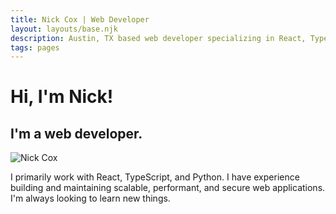 ```yaml
---
title: Nick Cox | Web Developer
layout: layouts/base.njk
description: Austin, TX based web developer specializing in React, TypeScript, TailwindCSS, and Python.
tags: pages
---
```


# Hi, I'm Nick!

## I'm a web developer.

![Nick Cox](https://res.cloudinary.com/dvqaajrs0/image/upload/c_scale,h_250/v1651534974/gh-profile/business-headshot.jpg)

I primarily work with React, TypeScript, and Python. I have experience building and maintaining scalable, performant, and secure web applications. I'm always looking to learn new things.
